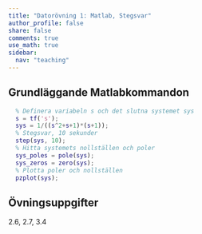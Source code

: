 ```yaml
---
title: "Datorövning 1: Matlab, Stegsvar"
author_profile: false
share: false
comments: true
use_math: true
sidebar:
  nav: "teaching"
---
```

## Grundläggande Matlabkommandon

```matlab
  % Definera variabeln s och det slutna systemet sys
  s = tf('s');
  sys = 1/((s^2+s+1)*(s+1));
  % Stegsvar, 10 sekunder
  step(sys, 10);
  % Hitta systemets nollställen och poler
  sys_poles = pole(sys);
  sys_zeros = zero(sys);
  % Plotta poler och nollställen
  pzplot(sys);
```


## Övningsuppgifter
2.6, 2.7, 3.4
